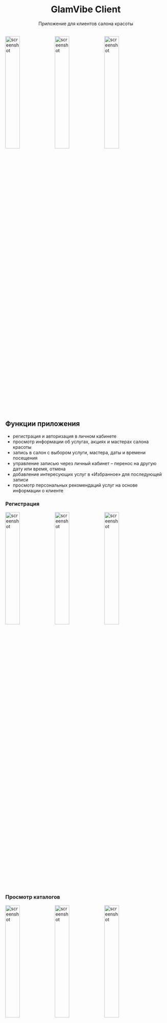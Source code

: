 <h1 align="center">GlamVibe Client</h1>

<p align="center">
Приложение для клиентов салона красоты
</p>

</br>

<img alt="screenshot" width="30%" src="https://github.com/user-attachments/assets/f043f15f-6a6c-42b9-a17d-f9890acae6a7"/>
<img alt="screenshot" width="30%" src="https://github.com/user-attachments/assets/93fe7ec6-8216-4f12-ac41-43ccc3bb2d1e"/>
<img alt="screenshot" width="30%" src="https://github.com/user-attachments/assets/2b34922f-5abf-4657-9839-b39961e03a8d"/>

## Функции приложения
- регистрация и авторизация в личном кабинете
- просмотр информации об услугах, акциях и мастерах салона красоты
- запись в салон с выбором услуги, мастера, даты и времени посещения
- управление записью через личный кабинет – перенос на другую дату или время, отмена
- добавление интересующих услуг в «Избранное» для последующей записи
- просмотр персональных рекомендаций услуг на основе информации о клиенте

### Регистрация
<img alt="screenshot" width="30%" src="https://github.com/user-attachments/assets/34ad84bc-7c8b-4bbf-9718-d4468bfe1450"/>
<img alt="screenshot" width="30%" src="https://github.com/user-attachments/assets/ee52f894-afe1-4568-8ab7-c9f0d7cc5a27"/>
<img alt="screenshot" width="30%" src="https://github.com/user-attachments/assets/c5c97578-bfc9-4daf-b967-2fafaeb8a103"/>

### Просмотр каталогов
<img alt="screenshot" width="30%" src="https://github.com/user-attachments/assets/ff8aab19-9376-4d10-9e42-83ba69363574"/>
<img alt="screenshot" width="30%" src="https://github.com/user-attachments/assets/d3558257-3fca-418d-a04a-8433bb0b7707"/>
<img alt="screenshot" width="30%" src="https://github.com/user-attachments/assets/f425bca2-019d-4a2e-8488-6fb2062054d5"/>
<img alt="screenshot" width="30%" src="https://github.com/user-attachments/assets/ea74edfd-065b-4c99-8952-157d3f19f46e"/>
<img alt="screenshot" width="30%" src="https://github.com/user-attachments/assets/61baeffd-ac17-442a-93b2-7edccff8262c"/>
<img alt="screenshot" width="30%" src="https://github.com/user-attachments/assets/0e261dbc-e8ca-471f-8a48-ce61bc656b6b"/>

### Профиль клиента
<img alt="screenshot" width="30%" src="https://github.com/user-attachments/assets/19922e00-6a66-4d97-aacc-f3179e4eca0f"/>
<img alt="screenshot" width="30%" src="https://github.com/user-attachments/assets/7116c95f-99f6-4bb0-a7d4-c9a7c0bd67c6"/>
<img alt="screenshot" width="30%" src="https://github.com/user-attachments/assets/fda04919-4d24-43b3-9ecb-55ba4b40ed13"/>
<img alt="screenshot" width="30%" src="https://github.com/user-attachments/assets/cb202096-4722-482f-8f27-4740beb9e2de"/>
<img alt="screenshot" width="30%" src="https://github.com/user-attachments/assets/84ab313e-0e88-4f29-aead-5ce6e18ea8d0"/>
<img alt="screenshot" width="30%" src="https://github.com/user-attachments/assets/33135ee3-4f0c-46c8-ba26-5f996f6c354b"/>

### Избранное
<img alt="screenshot" width="30%" src="https://github.com/user-attachments/assets/73bfc427-4df4-4551-9790-5a4fd9c8f6df"/>
<img alt="screenshot" width="30%" src="https://github.com/user-attachments/assets/3e94ca32-76a1-4b12-b223-9eec783e6dee"/>

### Запись в салон
<img alt="screenshot" width="30%" src="https://github.com/user-attachments/assets/4d1b0c8b-1979-4ef5-bd94-ab8910654ca7"/>
<img alt="screenshot" width="30%" src="https://github.com/user-attachments/assets/75023de1-64a4-481b-9ebf-615c00b89902"/>
<img alt="screenshot" width="30%" src="https://github.com/user-attachments/assets/879c7bf0-1cd8-4e36-855d-fa587983fb11"/>

## Особенности архитектуры
- MVVM
- Single Activity

## Используемые технологии
- Навигация между экранами с помощью Android Navigation
- RecyclerView для списков (услуги, мастера, акции, "Избранное" и др.)
- Glide для загрузки и обработки изображений
- Okhttp3 и Retrofit2 для работы с сетью
- Coroutines для асинхронных операций
- Koin для внедрения зависимостей
